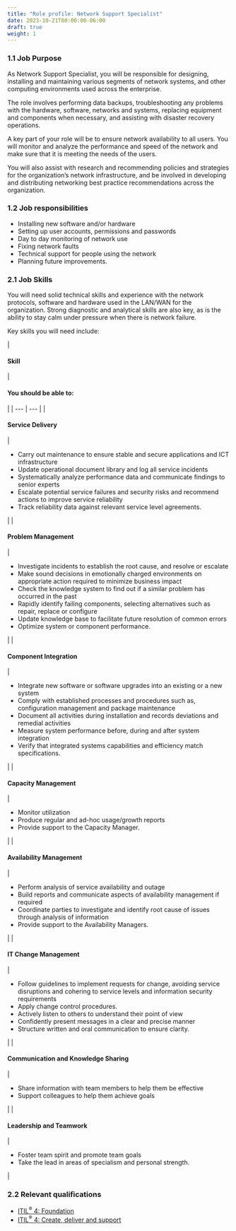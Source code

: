 ```yaml
---
title: "Role profile: Network Support Specialist"
date: 2023-10-21T00:00:00-06:00
draft: true
weight: 1
---
```


### 1.1 Job Purpose

As Network Support Specialist, you will be responsible for designing, installing and maintaining various segments of network systems, and other computing environments used across the enterprise.

The role involves performing data backups, troubleshooting any problems with the hardware, software, networks and systems, replacing equipment and components when necessary, and assisting with disaster recovery operations.

A key part of your role will be to ensure network availability to all users. You will monitor and analyze the performance and speed of the network and make sure that it is meeting the needs of the users.

You will also assist with research and recommending policies and strategies for the organization’s network infrastructure, and be involved in developing and distributing networking best practice recommendations across the organization.

### 1.2 Job responsibilities

* Installing new software and/or hardware
* Setting up user accounts, permissions and passwords
* Day to day monitoring of network use
* Fixing network faults
* Technical support for people using the network
* Planning future improvements.

### 2.1 Job Skills

You will need solid technical skills and experience with the network protocols, software and hardware used in the LAN/WAN for the organization. Strong diagnostic and analytical skills are also key, as is the ability to stay calm under pressure when there is network failure.

Key skills you will need include:

| 
#### **Skill**

 | 

#### **You should be able to:**

 |
| --- | --- |
| 

#### **Service Delivery**

 | 

* Carry out maintenance to ensure stable and secure applications and ICT infrastructure
* Update operational document library and log all service incidents
* Systematically analyze performance data and communicate findings to senior experts
* Escalate potential service failures and security risks and recommend actions to improve service reliability
* Track reliability data against relevant service level agreements.


 |
| 

#### **Problem Management**

 | 

* Investigate incidents to establish the root cause, and resolve or escalate
* Make sound decisions in emotionally charged environments on appropriate action required to minimize business impact
* Check the knowledge system to find out if a similar problem has occurred in the past
* Rapidly identify failing components, selecting alternatives such as repair, replace or configure
* Update knowledge base to facilitate future resolution of common errors
* Optimize system or component performance.


 |
| 

#### **Component Integration**

 | 

* Integrate new software or software upgrades into an existing or a new system
* Comply with established processes and procedures such as, configuration management and package maintenance
* Document all activities during installation and records deviations and remedial activities
* Measure system performance before, during and after system integration
* Verify that integrated systems capabilities and efficiency match specifications.


 |
| 

#### **Capacity Management**

 | 

* Monitor utilization
* Produce regular and ad-hoc usage/growth reports
* Provide support to the Capacity Manager.

 |
| 

#### **Availability Management**

 | 

* Perform analysis of service availability and outage
* Build reports and communicate aspects of availability management if required
* Coordinate parties to investigate and identify root cause of issues through analysis of information
* Provide support to the Availability Managers.


 |
| 

#### **IT Change Management**

 | 

* Follow guidelines to implement requests for change, avoiding service disruptions and cohering to service levels and information security requirements
* Apply change control procedures.
* Actively listen to others to understand their point of view
* Confidently present messages in a clear and precise manner
* Structure written and oral communication to ensure clarity.

 |
| 

#### **Communication and Knowledge Sharing**

 | 

* Share information with team members to help them be effective
* Support colleagues to help them achieve goals


 |
| 

#### Leadership and Teamwork

 | 

* Foster team spirit and promote team goals
* Take the lead in areas of specialism and personal strength.

 |

### 2.2 Relevant qualifications

* [ITIL<sup>®</sup> 4: Foundation](https://www.axelos.com/certifications/itil-service-management/itil-4-foundation)
* [ITIL<sup>®</sup> 4: Create, deliver and support](https://www.axelos.com/certifications/itil-service-management/managing-professional/create-deliver-and-support)
